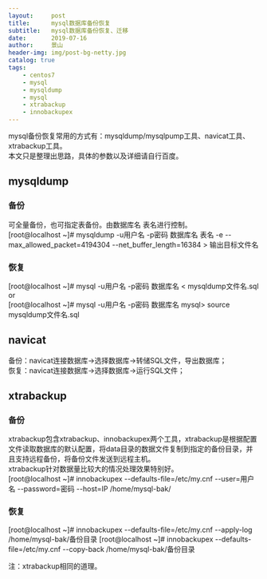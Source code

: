 ```yaml
---
layout:     post
title:      mysql数据库备份恢复
subtitle:   mysql数据库备份恢复、迁移
date:       2019-07-16
author:     景山
header-img: img/post-bg-netty.jpg
catalog: true
tags:
    - centos7
    - mysql
    - mysqldump
    - mysql
    - xtrabackup
    - innobackupex
---
```


mysql备份恢复常用的方式有：mysqldump/mysqlpump工具、navicat工具、xtrabackup工具。  
本文只是整理出思路，具体的参数以及详细请自行百度。
## mysqldump
### 备份
可全量备份，也可指定表备份。由数据库名 表名进行控制。  
[root@localhost ~]# mysqldump -u用户名 -p密码 数据库名 表名 -e --max_allowed_packet=4194304 --net_buffer_length=16384 > 输出目标文件名
### 恢复
[root@localhost ~]# mysql -u用户名 -p密码 数据库名 < mysqldump文件名.sql   
or  
[root@localhost ~]# mysql -u用户名 -p密码 数据库名
mysql> source  mysqldump文件名.sql
## navicat
备份：navicat连接数据库->选择数据库->转储SQL文件，导出数据库；  
恢复：navicat连接数据库->选择数据库->运行SQL文件；
## xtrabackup
### 备份
xtrabackup包含xtrabackup、innobackupex两个工具，xtrabackup是根据配置文件读取数据库的默认配置，将data目录的数据文件复制到指定的备份目录，并且支持远程备份，将备份文件发送到远程主机。  
xtrabackup针对数据量比较大的情况处理效果特别好。  
[root@localhost ~]# innobackupex --defaults-file=/etc/my.cnf --user=用户名 --password=密码 --host=IP /home/mysql-bak/
### 恢复
[root@localhost ~]# innobackupex --defaults-file=/etc/my.cnf --apply-log /home/mysql-bak/备份目录
[root@localhost ~]# innobackupex --defaults-file=/etc/my.cnf --copy-back /home/mysql-bak/备份目录

注：xtrabackup相同的道理。
